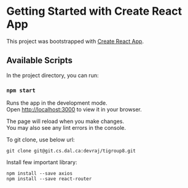 # Getting Started with Create React App

This project was bootstrapped with [Create React App](https://github.com/facebook/create-react-app).

## Available Scripts

In the project directory, you can run:

### `npm start`

Runs the app in the development mode.\
Open [http://localhost:3000](http://localhost:3000) to view it in your browser.

The page will reload when you make changes.\
You may also see any lint errors in the console.

To git clone, use below url:
```
git clone git@git.cs.dal.ca:devraj/tigroup8.git
```

Install few important library:  
```angular2html
npm install --save axios
npm install --save react-router
```
